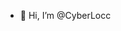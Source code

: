 - 👋 Hi, I’m @CyberLocc

<!---
CyberLocc/CyberLocc is a ✨ special ✨ repository because its `README.md` (this file) appears on your GitHub profile.
You can click the Preview link to take a look at your changes.
--->
